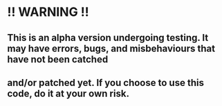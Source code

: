 # !! WARNING !!

## This is an alpha version undergoing testing. It may have errors, bugs, and misbehaviours that have not been catched
## and/or patched yet. If you choose to use this code, do it at your own risk. 
